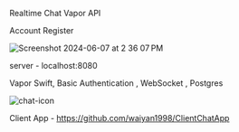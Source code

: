 Realtime Chat Vapor API 

 Account Register 

 
![Screenshot 2024-06-07 at 2 36 07 PM](https://github.com/waiyan1998/RealtimeChatAPI_Vapor/assets/51941650/51383e76-3be2-4402-82aa-81519d4c38cb)


server - localhost:8080

Vapor Swift, Basic Authentication ,  WebSocket , Postgres

![chat-icon](https://github.com/waiyan1998/RealtimeChatAPI_Vapor/assets/51941650/7aaafbf0-1d1e-42c8-86dd-00fc9747c626)

Client App - https://github.com/waiyan1998/ClientChatApp

